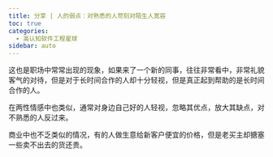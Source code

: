 ```yaml
---
title: 分享 | 人的弱点：对熟悉的人苛刻对陌生人宽容
toc: true
categories: 
  - 高认知软件工程星球
sidebar: auto
---
```


这也是职场中常常出现的现象，如果来了一个新的同事，往往非常看中，非常礼貌客气的对待，但是对于长时间合作的人却十分轻视，但是真正起到帮助的是长时间合作的人。

在两性情感中也类似，通常对身边自己好的人轻视，忽略其优点，放大其缺点，对不熟悉的人反过来。

商业中也不乏类似的情况，有的人做生意给新客户便宜的价格，但是老买主却搪塞一些卖不出去的货还贵。

